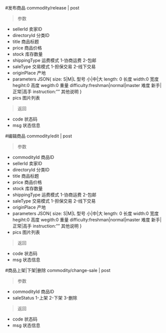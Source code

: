 #发布商品
commodity/release | post
> 参数  
* sellerId 卖家ID
* directoryId 分类ID
* title 商品标题
* price 商品价格
* stock 库存数量
* shippingType 运费模式 1-协商运费 2-包邮
* saleType 交易模式 1-担保交易 2-线下交易
* originPlace 产地
* parameters JSON{ size: S|M|L 型号 小|中|大  length: 0 长度 width:0 宽度 hegiht:0 高度 wegith:0 重量
                   difficulty:freshman|normal|master 难度 新手|正常|高手 instruction:”” 其他说明
                  }
* pics 图片列表

> 返回  
* code 状态码
* msg 状态信息

#编辑商品
commodity/edit | post
> 参数  
* commodityId 商品ID
* sellerId 卖家ID
* directoryId 分类ID
* title 商品标题
* price 商品价格
* stock 库存数量
* shippingType 运费模式 1-协商运费 2-包邮
* saleType 交易模式 1-担保交易 2-线下交易
* originPlace 产地
* parameters JSON{ size: S|M|L 型号 小|中|大  length: 0 长度 width:0 宽度 hegiht:0 高度 wegith:0 重量
                   difficulty:freshman|normal|master 难度 新手|正常|高手 instruction:”” 其他说明
                  }
* pics 图片列表

> 返回  
* code 状态码
* msg 状态信息

#商品上架|下架|删除
commodity/change-sale | post
> 参数  
* commodityId 商品ID
* saleStatus 1-上架 2-下架 3-删除

> 返回  
* code 状态码
* msg 状态信息

